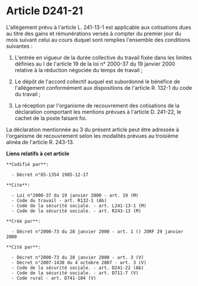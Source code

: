 # Article D241-21

L'allégement prévu à l'article L. 241-13-1 est applicable aux cotisations dues au titre des gains et rémunérations versés à
compter du premier jour du mois suivant celui au cours duquel sont remplies l'ensemble des conditions suivantes :

1. L'entrée en vigueur de la durée collective du travail fixée dans les limites définies au I de l'article 19 de la loi n°
2000-37 du 19 janvier 2000 relative à la réduction négociée du temps de travail ;

2. Le dépôt de l'accord collectif auquel est subordonné le bénéfice de l'allégement conformément aux dispositions de
l'article R. 132-1 du code du travail ;

3. La réception par l'organisme de recouvrement des cotisations de la déclaration comportant les mentions prévues à l'article
D. 241-22, le cachet de la poste faisant foi.

La déclaration mentionnée au 3 du présent article peut être adressée à l'organisme de recouvrement selon les modalités
prévues au troisième alinéa de l'article R. 243-13.

**Liens relatifs à cet article**

	**Codifié par**:

	  - Décret n°85-1354 1985-12-17

	**Cite**:

	  - Loi n°2000-37 du 19 janvier 2000 - art. 19 (M)
	  - Code du travail - art. R132-1 (Ab)
	  - Code de la sécurité sociale. - art. L241-13-1 (M)
	  - Code de la sécurité sociale. - art. R243-13 (M)

	**Créé par**:

	  - Décret n°2000-73 du 28 janvier 2000 - art. 1 () JORF 29 janvier 2000

	**Cité par**:

	  - Décret n°2000-73 du 28 janvier 2000 - art. 3 (V)
	  - Décret n°2007-1430 du 4 octobre 2007 - art. 3 (V)
	  - Code de la sécurité sociale. - art. D241-22 (Ab)
	  - Code de la sécurité sociale. - art. D711-7 (V)
	  - Code rural - art. D741-104 (V)
